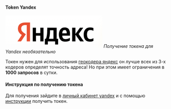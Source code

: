 #### Token Yandex
![](images/provider/yandex.png)
_Получение токена для Yandex необязательно_ 

Токен нужен для использования [геокодера яндекс](https://yandex.ru/dev/maps/geocoder/) он лучше всех из 3-х кодеров определят точность адреса!
Но при этом имеет ограничения в **1000 запросов** в сутки.

#### Инструкция по получению токена

Для получения зайдите в [личный кабинет yandex](https://developer.tech.yandex.ru/services/) и с помощью [инструкции](https://www.youtube.com/watch?v=HlHWwCA53yY) получить токен.
